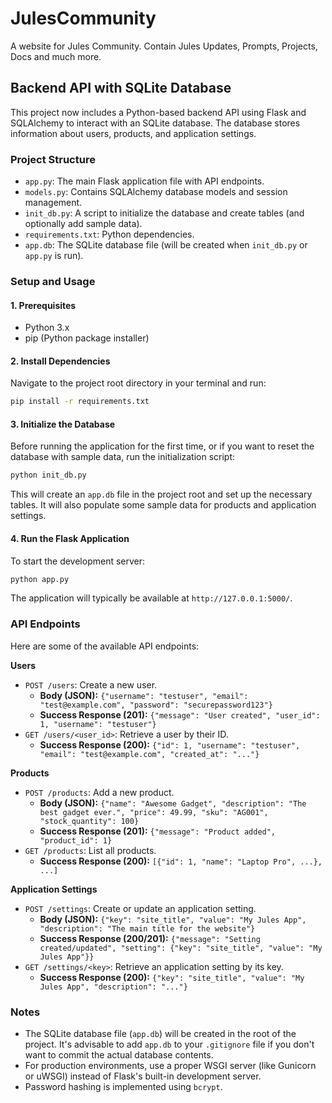 # JulesCommunity
A website for Jules Community. Contain Jules Updates, Prompts, Projects, Docs and much more.

## Backend API with SQLite Database

This project now includes a Python-based backend API using Flask and SQLAlchemy to interact with an SQLite database. The database stores information about users, products, and application settings.

### Project Structure

- `app.py`: The main Flask application file with API endpoints.
- `models.py`: Contains SQLAlchemy database models and session management.
- `init_db.py`: A script to initialize the database and create tables (and optionally add sample data).
- `requirements.txt`: Python dependencies.
- `app.db`: The SQLite database file (will be created when `init_db.py` or `app.py` is run).

### Setup and Usage

#### 1. Prerequisites
- Python 3.x
- pip (Python package installer)

#### 2. Install Dependencies
Navigate to the project root directory in your terminal and run:
```bash
pip install -r requirements.txt
```

#### 3. Initialize the Database
Before running the application for the first time, or if you want to reset the database with sample data, run the initialization script:
```bash
python init_db.py
```
This will create an `app.db` file in the project root and set up the necessary tables. It will also populate some sample data for products and application settings.

#### 4. Run the Flask Application
To start the development server:
```bash
python app.py
```
The application will typically be available at `http://127.0.0.1:5000/`.

### API Endpoints

Here are some of the available API endpoints:

**Users**
- `POST /users`: Create a new user.
  - **Body (JSON):** `{"username": "testuser", "email": "test@example.com", "password": "securepassword123"}`
  - **Success Response (201):** `{"message": "User created", "user_id": 1, "username": "testuser"}`
- `GET /users/<user_id>`: Retrieve a user by their ID.
  - **Success Response (200):** `{"id": 1, "username": "testuser", "email": "test@example.com", "created_at": "..."}`

**Products**
- `POST /products`: Add a new product.
  - **Body (JSON):** `{"name": "Awesome Gadget", "description": "The best gadget ever.", "price": 49.99, "sku": "AG001", "stock_quantity": 100}`
  - **Success Response (201):** `{"message": "Product added", "product_id": 1}`
- `GET /products`: List all products.
  - **Success Response (200):** `[{"id": 1, "name": "Laptop Pro", ...}, ...]`

**Application Settings**
- `POST /settings`: Create or update an application setting.
  - **Body (JSON):** `{"key": "site_title", "value": "My Jules App", "description": "The main title for the website"}`
  - **Success Response (200/201):** `{"message": "Setting created/updated", "setting": {"key": "site_title", "value": "My Jules App"}}`
- `GET /settings/<key>`: Retrieve an application setting by its key.
  - **Success Response (200):** `{"key": "site_title", "value": "My Jules App", "description": "..."}`

### Notes
- The SQLite database file (`app.db`) will be created in the root of the project. It's advisable to add `app.db` to your `.gitignore` file if you don't want to commit the actual database contents.
- For production environments, use a proper WSGI server (like Gunicorn or uWSGI) instead of Flask's built-in development server.
- Password hashing is implemented using `bcrypt`.
